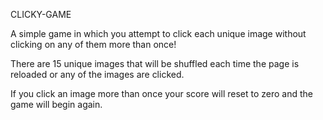 CLICKY-GAME

A simple game in which you attempt to click each unique image without clicking on any of them more than once!

There are 15 unique images that will be shuffled each time the page is reloaded or any of the images are clicked.

If you click an image more than once your score will reset to zero and the game will begin again.
